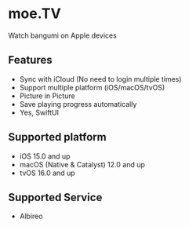 # moe.TV
Watch bangumi on Apple devices

## Features
- Sync with iCloud (No need to login multiple times)
- Support multiple platform (iOS/macOS/tvOS)
- Picture in Picture
- Save playing progress automatically
- Yes, SwiftUI

## Supported platform
- iOS 15.0 and up
- macOS (Native & Catalyst) 12.0 and up
- tvOS 16.0 and up

## Supported Service
- Albireo
